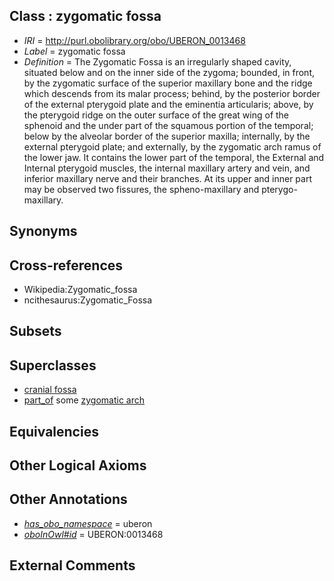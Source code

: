 
## Class : zygomatic fossa

 * *IRI* = http://purl.obolibrary.org/obo/UBERON_0013468
 * *Label* = zygomatic fossa
 * *Definition* = The Zygomatic Fossa is an irregularly shaped cavity, situated below and on the inner side of the zygoma; bounded, in front, by the zygomatic surface of the superior maxillary bone and the ridge which descends from its malar process; behind, by the posterior border of the external pterygoid plate and the eminentia articularis; above, by the pterygoid ridge on the outer surface of the great wing of the sphenoid and the under part of the squamous portion of the temporal; below by the alveolar border of the superior maxilla; internally, by the external pterygoid plate; and externally, by the zygomatic arch ramus of the lower jaw. It contains the lower part of the temporal, the External and Internal pterygoid muscles, the internal maxillary artery and vein, and inferior maxillary nerve and their branches. At its upper and inner part may be observed two fissures, the spheno-maxillary and pterygo-maxillary.

## Synonyms


## Cross-references

 * Wikipedia:Zygomatic_fossa
 * ncithesaurus:Zygomatic_Fossa

## Subsets


## Superclasses

 * [cranial fossa](../../UBERON/89/UBERON_0008789.md)
 * [part_of](../../BFO/50/BFO_0000050.md) some [zygomatic arch](../../UBERON/00/UBERON_0002500.md)

## Equivalencies


## Other Logical Axioms


## Other Annotations

 * *[has_obo_namespace](../../ce/oboInOwl#hasOBONamespace.md)* = uberon
 * *[oboInOwl#id](../../id/oboInOwl#id.md)* = UBERON:0013468

## External Comments


